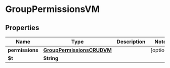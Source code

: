 

# GroupPermissionsVM


## Properties

| Name | Type | Description | Notes |
|------------ | ------------- | ------------- | -------------|
|**permissions** | [**GroupPermissionsCRUDVM**](GroupPermissionsCRUDVM.md) |  |  [optional] |
|**$t** | **String** |  |  |




